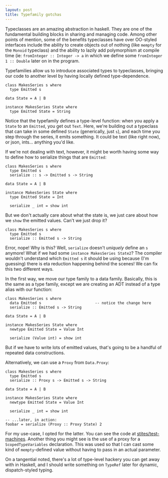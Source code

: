 ```yaml
---
layout: post
title: Typefamily gotchas
---
```


Typeclasses are an amazing abstraction in haskell. They are one of the
fundamental building blocks in sharing and managing code. Among other points of
mention, some of the benefits typeclasses have over OO-styled interfaces include
the ability to create objects out of nothing (like `mempty` for the `Monoid`
typeclass) and the ability to lazily add polymorphism at compile time (ie:
`fromInteger :: Integer -> a` in which we define some `fromInteger 1 :: Double`
later on in the program.

Typefamilies allow us to introduce associated types to typeclasses, bringing our
code to another level by having locally defined type-dependence.

```
class MakesSeries s where
  type Emitted s

data State = A | B

instance MakesSeries State where
  type Emitted State = String
```

Notice that the typefamily defines a type-level function: when you apply
a `State` to an `Emitted`, you get out `Text`. Here, we're building out
a typeclass that can take in some defined `State` (generically, just `s`), and
each time you step through the series, it emits something. It could be text
(like right now), or json, ints... anything you'd like.

If we're not dealing with text, however, it might be worth having some way to
define how to serialize things that are `Emitted`:

```
class MakesSeries s where
  type Emitted s
  serialize :: s -> Emitted s -> String

data State = A | B

instance MakesSeries State where
  type Emitted State = Int

  serialize _ int = show int
```

But we don't actually care about what the state is, we just care about how we
`show` the emitted values. Can't we just drop it?

```
class MakesSeries s where
  type Emitted s
  serialize :: Emitted s -> String
```

Error, nope! Why is this? Well, `serialize` doesn't _uniquely_ define an `s`
anymore! What if we had some `instance MakesSeries State2`? The compiler
wouldn't understand which `Emitted s` it should be using because (I'm guessing)
there is eta reduction happening behind the scenes! We can fix this two
different ways.

In the first way, we move our type family to a data family. Basically, this is
the same as a type family, except we are creating an ADT instead of a type alias
with our function:

```
class MakesSeries s where
  data Emitted s                        -- notice the change here
  serialize :: Emitted s -> String

data State = A | B

instance MakesSeries State where
  newtype Emitted State = Value Int

  serialize (Value int) = show int
```

But if we have to write lots of emitted values, that's going to be a handful of
repeated data constructions.

Alternatively, we can use a `Proxy` from `Data.Proxy`:

```
class MakesSeries s where
  type Emitted s
  serialize :: Proxy s -> Emitted s -> String

data State = A | B

instance MakesSeries State where
  newtype Emitted State = Value Int

  serialize _ int = show int

-- ...later, in action:
foobar = serialize (Proxy :: Proxy State) 2
```

For my use-case, I opted for the latter. You can see the code at
[stites/test-machines](https://www.github.com/stites/test-machines). Another
thing you might see is the use of a proxy for a `ScopedTypeVariables`
declaration. This was used so that I can cast some kind of `mempty`-defined
value without having to pass in an actual parameter.

On a tangential noted, there's a lot of type-level hackery you can get away with
in Haskell, and I should write something on `TypeRef` later for dynamic,
dispatch-styled typing.





